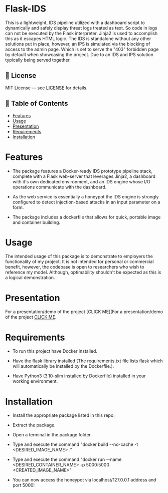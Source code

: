 # Flask-IDS
This is a lightweight, IDS pipeline utilized with a dashboard script to dynamically and safely display threat logs treated as text. So code in logs can not be executed by the Flask interpreter. Jinja2 is used to accomplish this as it escapes HTML logic. The IDS is standalone without any other solutions put in place, however, an IPS is simulated via the blocking of access to the admin page. Which is set to serve the "403" forbidden page by default when showcasing the project. Due to an IDS and IPS solution typically being served together. 

## 📄 License

MIT License — see [LICENSE](LICENSE) for details.

## 📜 Table of Contents

- [Features](#Features)
- [Usage](#Usage)
- [Presentation](#Presentation)
- [Requirements](#Requirements)
- [Installation](#Installation)

# Features 

- The package features a Docker-ready IDS prototype pipeline stack, complete with a Flask web-server that leverages Jinja2, a dashboard with it's own dedicated environment, and an IDS engine whose I/O operations communicate with the dashboard.

- As the web service is essentially a honeypot the IDS engine is strongly configured to detect injection-based attacks in an input parameter on a form.

- The package includes a dockerfile that allows for quick, portable image and container building.

# Usage

The intended usage of this package is to demonstrate to employers the functionality of my project. It is not intended for personal or commercial benefit, however, the codebase is open to researchers who wish to reference my model. Although, optimability shouldn't be expected as this is a logical demonstration. 

# Presentation

For a presentation/demo of the project [CLICK ME](For a presentation/demo of the project [CLICK ME](https://onedrive.live.com/:p:/g/personal/8D3E98D829540707/ESvu3V1S6vJGjr9dlvnkVU0BGHtKPD3NyqD_e2FWwZP65Q?resid=8D3E98D829540707!s5dddee2bea5246f28ebf5d96f9e4554d&ithint=file%2Cpptx&e=okM3HH&migratedtospo=true&redeem=aHR0cHM6Ly8xZHJ2Lm1zL3AvYy84ZDNlOThkODI5NTQwNzA3L0VTdnUzVjFTNnZKR2pyOWRsdm5rVlUwQkdIdEtQRDNOeXFEX2UyRld3WlA2NVE_ZT1va00zSEg).

# Requirements

- To run this project have Docker installed.

- Have the flask library installed (The requirements.txt file lists flask which will automatically be installed by the Dockerfile.).

- Have Python3 (3.10-slim installed by Dockerfile) installed in your working environment.

# Installation

- Install the appropriate package listed in this repo.

- Extract the package.

- Open a terminal in the package folder.

- Type and execute the command "docker build --no-cache -t <DESIRED_IMAGE_NAME> ."

- Type and execute the command "docker run --name <DESIRED_CONTAINER_NAME> -p 5000:5000 <CREATED_IMAGE_NAME>"

- You can now access the honeypot via localhost/127.0.0.1 address and port 5000!


